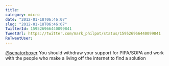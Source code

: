 ```yaml
---
title: 
category: micro
date: "2012-01-18T06:46:07"
slug: "2012-01-18T06:46:07"
TwitterId: 159526966440099841
TweetUrl: https://twitter.com/mark_philpot/status/159526966440099841
ReTweetUser: 
---
```


[@senatorboxer](https://twitter.com/senatorboxer) You should withdraw your support for PIPA/SOPA and work with the people who make a living off the internet to find a solution